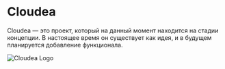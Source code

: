 # Cloudea

Cloudea — это проект, который на данный момент находится на стадии концепции. В настоящее время он существует как идея, и в будущем планируется добавление функционала.

![Cloudea Logo](https://i.imgur.com/Z5ByeCb.png) <!-- Замените на фактический путь к логотипу -->

